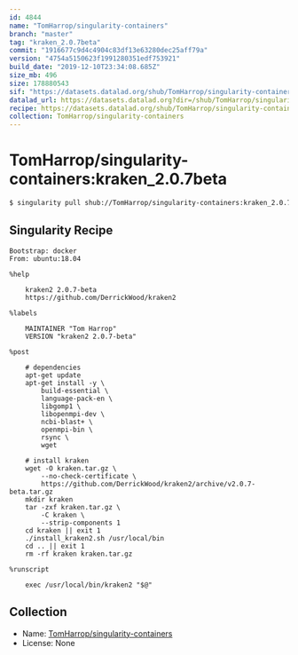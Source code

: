 ```yaml
---
id: 4844
name: "TomHarrop/singularity-containers"
branch: "master"
tag: "kraken_2.0.7beta"
commit: "1916677c9d4c4904c83df13e63280dec25aff79a"
version: "4754a5150623f1991280351edf753921"
build_date: "2019-12-10T23:34:08.685Z"
size_mb: 496
size: 178880543
sif: "https://datasets.datalad.org/shub/TomHarrop/singularity-containers/kraken_2.0.7beta/2019-12-10-1916677c-4754a515/4754a5150623f1991280351edf753921.simg"
datalad_url: https://datasets.datalad.org?dir=/shub/TomHarrop/singularity-containers/kraken_2.0.7beta/2019-12-10-1916677c-4754a515/
recipe: https://datasets.datalad.org/shub/TomHarrop/singularity-containers/kraken_2.0.7beta/2019-12-10-1916677c-4754a515/Singularity
collection: TomHarrop/singularity-containers
---
```


# TomHarrop/singularity-containers:kraken_2.0.7beta

```bash
$ singularity pull shub://TomHarrop/singularity-containers:kraken_2.0.7beta
```

## Singularity Recipe

```singularity
Bootstrap: docker
From: ubuntu:18.04

%help

    kraken2 2.0.7-beta
    https://github.com/DerrickWood/kraken2

%labels

    MAINTAINER "Tom Harrop"
    VERSION "kraken2 2.0.7-beta"

%post

    # dependencies
    apt-get update
    apt-get install -y \
        build-essential \
        language-pack-en \
        libgomp1 \
        libopenmpi-dev \
        ncbi-blast+ \
        openmpi-bin \
        rsync \
        wget

    # install kraken
    wget -O kraken.tar.gz \
        --no-check-certificate \
        https://github.com/DerrickWood/kraken2/archive/v2.0.7-beta.tar.gz
    mkdir kraken
    tar -zxf kraken.tar.gz \
        -C kraken \
        --strip-components 1
    cd kraken || exit 1
    ./install_kraken2.sh /usr/local/bin
    cd .. || exit 1
    rm -rf kraken kraken.tar.gz

%runscript

    exec /usr/local/bin/kraken2 "$@"
```

## Collection

 - Name: [TomHarrop/singularity-containers](https://github.com/TomHarrop/singularity-containers)
 - License: None

